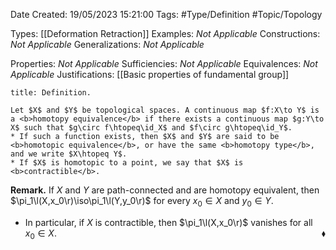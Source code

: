 <div class="topSpace"></div>

Date Created: 19/05/2023 15:21:00
Tags: #Type/Definition #Topic/Topology

Types: [[Deformation Retraction]]
Examples: <i>Not Applicable</i>
Constructions: <i>Not Applicable</i>
Generalizations: <i>Not Applicable</i>

Properties: <i>Not Applicable</i>
Sufficiencies: <i>Not Applicable</i>
Equivalences: <i>Not Applicable</i>
Justifications: [[Basic properties of fundamental group]]

``` ad-Definition
title: Definition.

Let $X$ and $Y$ be topological spaces. A continuous map $f:X\to Y$ is a <b>homotopy equivalence</b> if there exists a continuous map $g:Y\to X$ such that $g\circ f\htopeq\id_X$ and $f\circ g\htopeq\id_Y$.
* If such a function exists, then $X$ and $Y$ are said to be <b>homotopic equivalence</b>, or have the same <b>homotopy type</b>, and we write $X\htopeq Y$.
* If $X$ is homotopic to a point, we say that $X$ is <b>contractible</b>.

```

<b>Remark.</b> If $X$ and $Y$ are path-connected and are homotopy equivalent, then $\pi_1\l(X,x_0\r)\iso\pi_1\l(Y,y_0\r)$ for every $x_0\in X$ and $y_0\in Y$.
* In particular, if $X$ is contractible, then $\pi_1\l(X,x_0\r)$ vanishes for all $x_0\in X$.<span style="float:right;">$\blacklozenge$</span>
